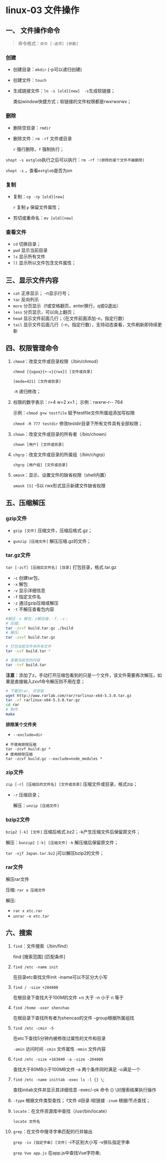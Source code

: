 # linux-03 文件操作

## 一、 文件操作命令

> 命令格式：`命令 [-选项] [参数]`

### 创建

* 创建目录：`mkdir` (-p可以递归创建)

* 创建文件：`touch`

* 生成链接文件：`ln -s [old][new]  -s`生成软链接；

  类似window快捷方式；软链接的文件权限都是rwxrwxrwx；



### 删除

* 删除空目录：`rmdir`

* 删除文件：`rm -rf` 文件或目录  

  `r` 强行删除，`f` 强制执行；

`shopt -s extglob`执行之后可以执行：`rm -rf !(排除的某个文件不被删除)`

`shopt -s` ，查看`extglob`是否为on



### 复制

* 复制：`cp -rp [old][new]`   

  `r` 复制    `p` 保留文件属性；

* 剪切或重命名：`mv [old][new]`





### 查看文件

* `cd` 切换目录；
* `pwd` 显示当前目录
* `ls` 显示所有文件
* `ll` 显示所以文件包含文件属性；



## 三、显示文件内容

* `cat` 正序显示； -n显示行号；
* `tac` 反向列示
* `more` 分页显示（f或空格翻页，enter换行，q或Q退出）
* `less` 分页显示，可以向上翻页；
* `head` 显示文件前面几行；（在文件前面添加-n，指定行数）
* `tail` 显示文件后面几行（-n，指定行数），支持动态查看，文件刷新即持续更新




## 四、权限管理命令

1. `chmod`：改变文件或目录权限（/bin/chmod）

   `chmod [{ugoa}{+-=}{rwx}] [文件或目录]`

   `[mode=421] [文件或目录]`

   `-R` 递归修改；

2. 权限的数字表示：r=4  w=2 x=1； 示例：rwxrw-r--   764

   示例：`chmod g+w testfile`    赋予testfile文件所属组添加写权限

   `chmod -R 777 testdir`    修改testdir目录下所有文件具有全部权限；

3. `chown`：改变文件或目录的所有者（/bin/chown）

   `chown [用户] [文件或目录]`

4. `chgrp`：改变文件或目录的所属组（/bin/chgrp）

   `chgrp [用户组] [文件或目录]`

5. `umask`：显示、设置文件的缺省权限（shell内置）

   `umask [S]`    -S以 rwx形式显示新建文件缺省权限



## 五、压缩解压

### gzip文件

* `gzip [文件]` 压缩文件，压缩后格式.gz；

* `gunzip [压缩文件]`  解压压缩.gz的文件；



### tar.gz文件

`tar [-zcf] [压缩后文件名] [目录]`    打包目录，格式.tar.gz

 * `-c`  创建tar包，
 * `-x` 解包
* `-v`  显示详细信息
* `-f`  指定文件名
* `-z`  通过gzip压缩或解压
* `-t`  不解压查看包内容

```sh
#解压：x 解包，z解压缩，-f，-v；
# 压缩: 
tar -zcvf build.tar.gz ./build
# 解压:
tar -zxvf build.tar.gz

# 打包当前文件夹所有文件
tar -cvf build.tar *

# 查看当前包的内容
tar -tvf build.tar
```

**注意**：添加了z，手动打开压缩包看到的只是一个文件，该文件需要再次解压，如果是直接输入zxvf命令解压则不用在意；

```bash
# 下载包rar, 并安装
wget http://www.rarlab.com/rar/rarlinux-x64-5.3.0.tar.gz
tar -xf rarlinux-x64-5.3.0.tar.gz
cd rar
# 制作
make
```

**排除某个文件夹**

* `--exclude=dir`

```shell
# 不使用排除压缩
tar -zcvf build.gz *
# 使用排除压缩
tar -zcvf build.gz --exclude=node_modules *
```





### zip文件

`zip [-r] [压缩后的文件名] [文件或目录]`        压缩文件或目录，格式zip；

* `-r` 压缩目录；

  解压：`unzip [压缩文件]`



### bzip2文件

`bzip2 [-k] [文件]`                          压缩后格式.bz2；-k产生压缩文件后保留原文件；

解压：`bunzip2 [-k] [压缩文件]`     `-k` 解压缩后保留原文件；

`tar -xjf Japan.tar.bz2`    j可以解压bzip2的文件；



### rar文件

解压rar文件

压缩: `rar a 压缩文件`

解压: 

* `rar x etc.rar`
* `unrar -e etc.tar`



## 六、搜索

1. `find`：文件搜索（/bin/find）

   find [搜索范围] [匹配条件]

2. `find /etc -name init`

   在目录etc查找文件init    -iname可以不区分大小写

3. `find / -size +204800`

   在根目录下查找大于100M的文件    +n 大于 -n 小于 n 等于

4. `find /home -user shenchao`

   在根目录下查找所有者为shencao的文件    -group根据所属组找

5. `find /etc -cmin -5`

   在etc下查找5分钟内被修改过属性的文件和目录

   `-amin` 访问时间    `-cmin` 文件属性    `-mmin` 文件内容

6. `find /etc -size +163840 -a -size -204800`

   查找大于80MB小于100MB文件      -a 两个条件同时满足    -o满足一个

7. `find /etc -name inittab -exec ls -l {} \`;

   查找initab文件并显示其详细信息        -exec/-ok  命令    {} \对搜索结果执行操作

8. `-type` 根据文件类型查找；  f文件 d目录 l软链接
   `-inum` 根据i节点查找；

9. `locate`：在文件资源库中查找（/usr/bin/locate）

   `locate 文件名`

10. `grep`：在文件中搜寻字串匹配的行并输出

    `grep -iv [指定字串] [文件]`     -i不区别大小写 -v排队指定字串

    `grep Vue app.js` 在app.js中查找Vue字符串;

